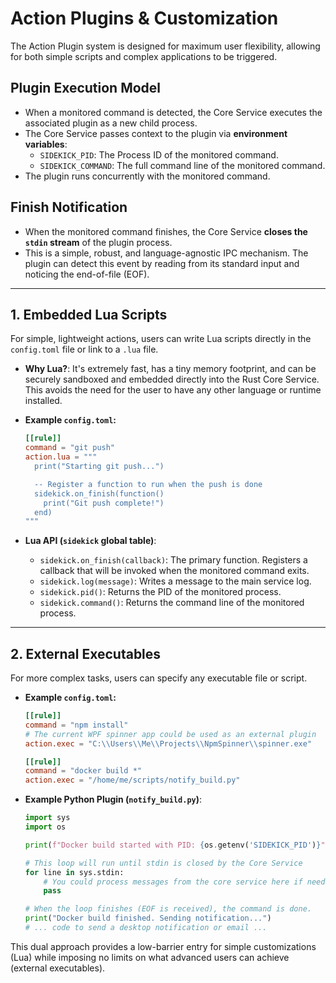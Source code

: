 # Action Plugins & Customization

The Action Plugin system is designed for maximum user flexibility, allowing for both simple scripts and complex applications to be triggered.

## Plugin Execution Model

- When a monitored command is detected, the Core Service executes the associated plugin as a new child process.
- The Core Service passes context to the plugin via **environment variables**:
    - `SIDEKICK_PID`: The Process ID of the monitored command.
    - `SIDEKICK_COMMAND`: The full command line of the monitored command.
- The plugin runs concurrently with the monitored command.

## Finish Notification

- When the monitored command finishes, the Core Service **closes the `stdin` stream** of the plugin process.
- This is a simple, robust, and language-agnostic IPC mechanism. The plugin can detect this event by reading from its standard input and noticing the end-of-file (EOF).

---

## 1. Embedded Lua Scripts

For simple, lightweight actions, users can write Lua scripts directly in the `config.toml` file or link to a `.lua` file.

- **Why Lua?**: It's extremely fast, has a tiny memory footprint, and can be securely sandboxed and embedded directly into the Rust Core Service. This avoids the need for the user to have any other language or runtime installed.

- **Example `config.toml`:**
  ```toml
  [[rule]]
  command = "git push"
  action.lua = """
    print("Starting git push...")

    -- Register a function to run when the push is done
    sidekick.on_finish(function()
      print("Git push complete!")
    end)
  """
  ```

- **Lua API (`sidekick` global table)**:
  - `sidekick.on_finish(callback)`: The primary function. Registers a callback that will be invoked when the monitored command exits.
  - `sidekick.log(message)`: Writes a message to the main service log.
  - `sidekick.pid()`: Returns the PID of the monitored process.
  - `sidekick.command()`: Returns the command line of the monitored process.

---

## 2. External Executables

For more complex tasks, users can specify any executable file or script.

- **Example `config.toml`:**
  ```toml
  [[rule]]
  command = "npm install"
  # The current WPF spinner app could be used as an external plugin
  action.exec = "C:\\Users\\Me\\Projects\\NpmSpinner\\spinner.exe"

  [[rule]]
  command = "docker build *"
  action.exec = "/home/me/scripts/notify_build.py"
  ```

- **Example Python Plugin (`notify_build.py`)**:
  ```python
  import sys
  import os

  print(f"Docker build started with PID: {os.getenv('SIDEKICK_PID')}")

  # This loop will run until stdin is closed by the Core Service
  for line in sys.stdin:
      # You could process messages from the core service here if needed
      pass

  # When the loop finishes (EOF is received), the command is done.
  print("Docker build finished. Sending notification...")
  # ... code to send a desktop notification or email ...
  ```
This dual approach provides a low-barrier entry for simple customizations (Lua) while imposing no limits on what advanced users can achieve (external executables).
